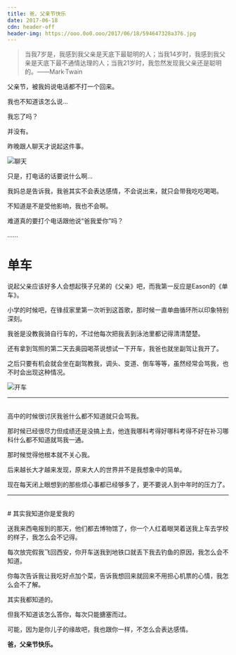 ```yaml
---
title: 爸，父亲节快乐
date: 2017-06-18
cdn: header-off
header-img: https://ooo.0o0.ooo/2017/06/18/594647328a376.jpg
---
```


>当我7岁是，我感到我父亲是天底下最聪明的人；当我14岁时，我感到我父亲是天底下最不通情达理的人；当我21岁时，我忽然发现我父亲还是聪明的。——Mark·Twain

父亲节，被我妈说电话都不打一个回来。

我也不知道该怎么说...

我忘了吗？

并没有。

昨晚跟人聊天才说起这件事。

![聊天](https://ooo.0o0.ooo/2017/06/18/5946473233736.jpg)

只是，打电话的话要说什么啊...

我妈总是告诉我，我爸其实不会表达感情，不会说出来，就只会带我吃吃喝喝。

不知道是不是受他影响，我也不会啊。

难道真的要打个电话跟他说“爸我爱你”吗？

......
<br>
# 单车

说起父亲应该好多人会想起筷子兄弟的《父亲》吧，而我第一反应是Eason的《单车》。

小学的时候吧，在锋叔家里第一次听到这首歌，那时候一直单曲循环所以印象特别深刻。

我爸是没教我骑自行车的，不过他每次把我丢到泳池里都记得清清楚楚。

还有拿到驾照的第二天去奥园喝茶说想试一下开车，我爸也就坐副驾让我开了。

之后只要有机会就会坐在副驾教我，调头、变道、倒车等等，虽然经常会骂我，也不时会出现这种情况。

![开车](https://ooo.0o0.ooo/2017/06/18/59464731d151e.jpg)
***

<br>
高中的时候很讨厌我爸什么都不知道就只会骂我。

那时候已经很尽力但成绩还是没搞上去，他连我哪科考得好哪科考得不好在补习哪科什么都不知道就骂我一通。

那时候觉得他根本就不关心我。

后来越长大才越来发现，原来大人的世界并不是我想象中的简单。

现在每天闭上眼想到的那些烦心事都已经够多了，更不要说人到中年时的压力了。
***

<br>
# 其实我知道你是爱我的

送我来西电报到的那天，他们都去博物馆了，你一个人红着眼哭着送我上车去学校的样子，我怎么会不记得。

每次放完假我飞回西安，你开车送我到地铁口就丢下我去钓鱼的原因，我怎么会不知道。

你每次告诉我让我吃好点加个菜，告诉我想回来就回来不用担心机票的心情，我怎么会不了解。

其实我都知道的。

但我不知道该怎么答你，每次只能搪塞而过。

可能，因为是你儿子的缘故吧，我也跟你一样，不怎么会表达感情。

**爸，父亲节快乐。**